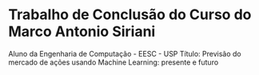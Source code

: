 # Trabalho de Conclusão do Curso do Marco Antonio Siriani 
Aluno da Engenharia de Computação - EESC - USP
Título: Previsão do mercado de ações usando Machine Learning: presente e futuro
